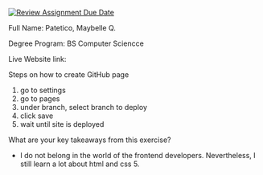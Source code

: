[![Review Assignment Due Date](https://classroom.github.com/assets/deadline-readme-button-24ddc0f5d75046c5622901739e7c5dd533143b0c8e959d652212380cedb1ea36.svg)](https://classroom.github.com/a/_L9ie6qn)

Full Name: Patetico, Maybelle Q.

Degree Program: BS Computer Sciencce

Live Website link:

Steps on how to create GitHub page
1. go to settings
2. go to pages
3. under branch, select branch to deploy
4. click save
5. wait until site is deployed

What are your key takeaways from this exercise?
- I do not belong in the world of the frontend developers. Nevertheless, I still learn a lot about html and css 5.